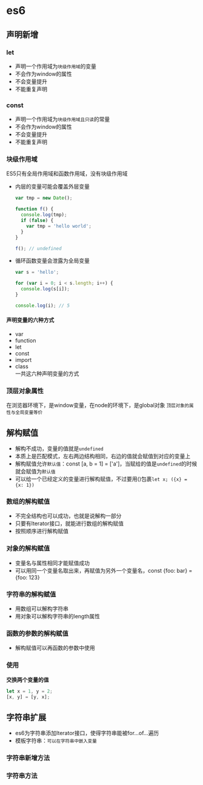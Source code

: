 # es6

## 声明新增
### let
- 声明一个作用域为`块级作用域`的变量
- 不会作为window的属性
- 不会变量提升
- 不能重复声明
### const
- 声明一个作用域为`块级作用域且只读`的常量
- 不会作为window的属性
- 不会变量提升
- 不能重复声明
### 块级作用域
ES5只有全局作用域和函数作用域，没有块级作用域
- 内层的变量可能会覆盖外层变量 
  ```js
  var tmp = new Date();

  function f() {
    console.log(tmp);
    if (false) {
      var tmp = 'hello world';
    }
  }

  f(); // undefined
  ```
- 循环函数变量会泄露为全局变量
  ```js
  var s = 'hello';

  for (var i = 0; i < s.length; i++) {
    console.log(s[i]);
  }

  console.log(i); // 5
  ```
#### 声明变量的六种方式
- var
- function
- let
- const
- import
- class  
一共这六种声明变量的方式


### 顶层对象属性
在浏览器环境下，是window变量，在node的环境下，是global对象
`顶层对象的属性与全局变量等价`

## 解构赋值
- 解构不成功，变量的值就是`undefined`
- 本质上是匹配模式，左右两边结构相同，右边的值就会赋值到对应的变量上
- 解构赋值允许`默认值`：const [a, b = 1] = ['a']，当赋给的值是`undefined`的时候就会赋值为`默认值`
- 可以给一个已经定义的变量进行解构赋值，不过要用()包裹`let x; ({x} = {x: 1})`
### 数组的解构赋值
- 不完全结构也可以成功，也就是说解构一部分
- 只要有Iterator接口，就能进行数组的解构赋值
- 按照顺序进行解构赋值
### 对象的解构赋值
- 变量名与属性相同才能赋值成功
- 可以用同一个变量名取出来，再赋值为另外一个变量名，const {foo: bar} = {foo: 123}
### 字符串的解构赋值
- 用数组可以解构字符串
- 用对象可以解构字符串的length属性
### 函数的参数的解构赋值
- 解构赋值可以再函数的参数中使用
### 使用
**交换两个变量的值**
```js
let x = 1, y = 2;
[x, y] = [y, x];
```

## 字符串扩展
- es6为字符串添加Iterator接口，使得字符串能被for...of...遍历
- 模板字符串：`可以在字符串中嵌入变量`
### 字符串新增方法

### 字符串方法
